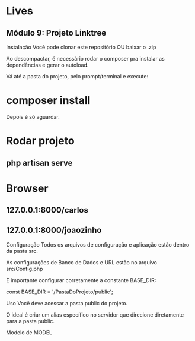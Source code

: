 # Lives
## Módulo 9: Projeto Linktree

Instalação
Você pode clonar este repositório OU baixar o .zip

Ao descompactar, é necessário rodar o composer pra instalar as dependências e gerar o autoload.

Vá até a pasta do projeto, pelo prompt/terminal e execute:

# composer install

Depois é só aguardar.

# Rodar projeto
## php artisan serve

# Browser
## 127.0.0.1:8000/carlos
## 127.0.0.1:8000/joaozinho

Configuração
Todos os arquivos de configuração e aplicação estão dentro da pasta src.

As configurações de Banco de Dados e URL estão no arquivo src/Config.php

É importante configurar corretamente a constante BASE_DIR:

const BASE_DIR = '/PastaDoProjeto/public';

Uso
Você deve acessar a pasta public do projeto.

O ideal é criar um alias específico no servidor que direcione diretamente para a pasta public.

Modelo de MODEL
<?php
namespace src\models;
use \core\Model;

class Usuario extends Model {

}
